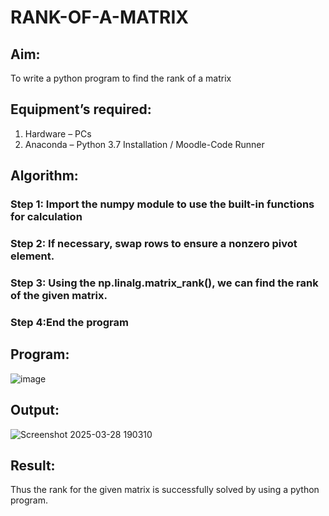# RANK-OF-A-MATRIX
## Aim:
To write a python program to find the rank of a matrix
## Equipment’s required:
1. 	Hardware – PCs
2. 	Anaconda – Python 3.7 Installation / Moodle-Code Runner
## Algorithm:
### Step 1: Import the numpy module to use the built-in functions for calculation
### Step 2: If necessary, swap rows to ensure a nonzero pivot element.
### Step 3: Using the np.linalg.matrix_rank(), we can find the rank of the given matrix.
### Step 4:End the program 
## Program:
![image](https://github.com/user-attachments/assets/5c6d7cf5-b7e9-4709-96a6-c49edb4ae953)

## Output:
![Screenshot 2025-03-28 190310](https://github.com/user-attachments/assets/95f5e398-3a60-4ef4-b6eb-6333f2719ad1)

## Result:
Thus the rank for the given matrix is successfully solved by  using a python program.

